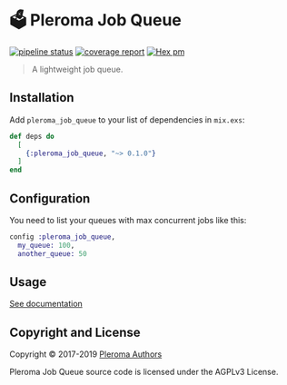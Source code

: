 # 🗳 Pleroma Job Queue

[![pipeline status](https://git.pleroma.social/pleroma/pleroma_job_queue/badges/master/pipeline.svg)](https://git.pleroma.social/pleroma/pleroma_job_queue/commits/master)
[![coverage report](https://git.pleroma.social/pleroma/pleroma_job_queue/badges/master/coverage.svg)](https://git.pleroma.social/pleroma/pleroma_job_queue/commits/master)
[![Hex pm](https://img.shields.io/hexpm/v/pleroma_job_queue.svg?style=flat)](https://hex.pm/packages/pleroma_job_queue)

> A lightweight job queue.

## Installation

Add `pleroma_job_queue` to your list of dependencies in `mix.exs`:

```elixir
def deps do
  [
    {:pleroma_job_queue, "~> 0.1.0"}
  ]
end
```

## Configuration

You need to list your queues with max concurrent jobs like this:

```elixir
config :pleroma_job_queue,
  my_queue: 100,
  another_queue: 50
```

## Usage

[See documentation](http://hexdocs.pm/pleroma_job_queue)

## Copyright and License

Copyright © 2017-2019 [Pleroma Authors](https://pleroma.social/)

Pleroma Job Queue source code is licensed under the AGPLv3 License.
